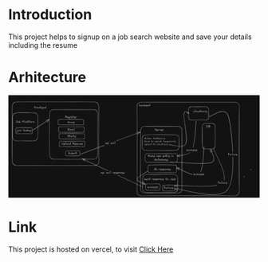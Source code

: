 # Introduction 

This project helps to signup on a job search website and save your details including the resume

# Arhitecture
![App_Architecture](./frontend/src/assets/architecture.png)


# Link
This project is hosted on vercel, to visit [Click Here](https://job-application-signup.vercel.app/)


